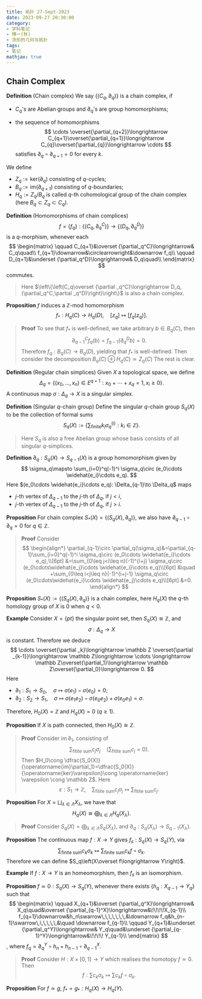 ```yaml
---
title: 拓扑 27-Sept-2023
date: 2023-09-27 20:30:00
category: 
- 学科笔记
- 博一(秋)
- 流形的几何与拓扑
tags: 
- 笔记
mathjax: true
---
```


## Chain Complex

**Definition** (Chain complex) We say $\{(C_q,\partial _q)\}$ is a chain complex, if

* $C_q$'s are Abelian groups and $\partial _q$'s are group homomorphisms;

* the sequence of homomorphisms
  $$
  \cdots \overset{\partial_{q+2}}\longrightarrow C_{q+1}\overset{\partial_{q+1}}\longrightarrow C_{q}\overset{\partial_{q}}\longrightarrow \cdots 
  $$
  satisfies $\partial_q\circ \partial_{q+1}=0$ for every $k$.

We define

* $Z_q:=\mathrm{ker}(\partial _q)$ consisting of $q$-cycles;
* $B_q:=\mathrm{im}(\partial_{q+1})$ consisting of $q$-boundaries; 
* $H_q:=Z_q/B_q$ is called $q$-th cohomological group of the chain complex (here $B_q\subset Z_q\subset C_q$). 

**Definition** (Homomorphisms of chain complices) 
$$
f=\{f_q\}:\{(C_q,\partial _q^C)\}\to \{(D_q,\partial _q^D)\}
$$
is a $q$-morphism, whenever each 
$$
\begin{matrix}
\qquad C_{q+1}&\overset {\partial_q^C}\longrightarrow& C_q\quad\\
f_{q+1}\downarrow&\circlearrowright&\downarrow f_q\\
\qquad D_{q+1}&\underset {\partial_q^D}\longrightarrow& D_q\quad\\
\end{matrix}
$$
commutes. 

> Here $\left\{\left(C_q\overset {\partial _q^C}\longrightarrow D_q,(\partial_q^C,\partial _q^D)\right)\right\}$ is also a chain complex. 

**Proposition** $f$ induces a $\mathbb Z$-mod homomorphism
$$
f_\ast:H_q(C)\to H_q(D),\quad [z_q]\mapsto [f_q(z_q)].
$$

> **Proof** To see that $f_\ast$ is well-defined, we take arbitrary $b\in B_q(C)$, then
> $$
> \partial_{q-1}^C f_q(b)=f_{q-1}(\partial_q^D b)=0.
> $$
> Therefore $f_q:B_q(C)\to B_q(D)$, yielding that $f_\ast$ is well-defined. Then consider the decomposition $B_q(C)\oplus H_q(C)\simeq Z_q(C)$ The rest is clear. 

**Definition** (Regular chain simplices) Given $X$ a topological space, we define 
$$
\Delta_q=\{(x_0,\ldots, x_n)\in E^{q+1}:x_0+\cdots +x_q=1,x_i\geq 0\}. 
$$
 A continuous map $\sigma:\Delta_q\to X$ is a singular simplex. 

**Definition** (Singular $q$-chain group) Define the singular $q$-chain group $S_q(X)$ to be the collection of formal sums 
$$
S_q(X):=\left\{\sum_{\text{finite}} k_i\sigma_q^{(i)}:k_i\in \mathbb Z\right\}.
$$

> Here $S_q$ is also a free Abelian group whose basis consists of all singular $q$-simplices. 

**Definition** $\partial_q:S_q(X)\to S_{q-1}(X)$ is a group homomorphism given by
$$
\sigma_q\mapsto \sum_{i=0}^q(-1)^i \sigma_q\circ (e_0\cdots \widehat{e_i}\cdots e_q).
$$
Here $(e_0\cdots \widehat{e_i}\cdots e_q): \Delta_{q-1}\to \Delta_q$ maps

* $j$-th vertex of $\Delta_{q-1}$ to the $j$-th of $\Delta_q$, if $j<i$, 
* $j$-th vertex of $\Delta_{q-1}$ to the $j$-th of $\Delta_q$, if $j>i$.  

**Proposition** For chain complex $S_\ast (X)=\{(S_q(X),\partial_q)\}$, we also have $\partial_{q-1}\circ \partial_q=0$ for $q\in \mathbb Z$. 

>  **Proof** Consider
>  $$
>  \begin{align*}
>  \partial_{q-1}\circ \partial_q(\sigma_q)&=\partial_{q-1}\sum_{i=0}^q(-1)^i \sigma_q\circ (e_0\cdots \widehat{e_i}\cdots e_q),\\[6pt]
>  &=\sum_{0\leq j<i\leq n}(-1)^{i+j} \sigma_q\circ (e_0\cdots\widehat{e_j}\cdots \widehat{e_i}\cdots e_q)\\[6pt]
>  &\quad +\sum_{0\leq i<j\leq n}(-1)^{i+j-1} \sigma_q\circ (e_0\cdots\widehat{e_i}\cdots \widehat{e_j}\cdots e_q)\\[6pt]
>  &=0.
>  \end{align*}
>  $$

**Proposition** $S_\ast(X):=\{(S_q(X),\partial _q)\}$ is a chain complex, here $H_q(X)$ the $q$-th homology group of $X$ is $0$ when $q<0$. 

**Example** Consider $X=\{pt\}$ the singular point set, then $S_q(X)\cong \mathbb Z$, and
$$
\sigma:\Delta_q\to X
$$
is constant. Therefore we deduce 
$$
\cdots \overset{\partial _k}\longrightarrow \mathbb Z \overset{\partial _{k-1}}\longrightarrow \mathbb Z\longrightarrow \cdots \longrightarrow \mathbb Z\overset{\partial_1}\longrightarrow \mathbb Z\overset{\partial_0}\longrightarrow 0.
$$
Here 

* $\partial_1:S_1\to S_0,\quad \sigma\mapsto \sigma(e_1)-\sigma(e_0)=0$;
* $\partial_2:S_2\to S_1,\quad \sigma\mapsto \sigma(e_1e_2)-\sigma(e_0e_2)+\sigma(e_0e_1)=\sigma$.

Therefore, $H_0(X)=\mathbb Z$ and $H_q(X)=0$ ($q\geq 1$). 

**Proposition** If $X$ is path connected, then $H_0(X)\cong \mathbb Z$. 

> **Proof** Consider $\operatorname{im}\partial_1$, consisting of 
> $$
> \sum_{\text{fitite sum}} c_j\sigma_j\quad (\sum_{\text{fitite sum}} c_j=0).
> $$
> Then $H_0\cong \dfrac{S_0(X)}{\operatorname{im}\partial_1}=\dfrac{S_0(X)}{\operatorname{ker}\varepsilon}\cong  \operatorname{ker} \varepsilon \cong \mathbb Z$​. Here 
> $$
> \varepsilon:S_1\to \mathbb Z,\quad \sum_{\text{fitite sum}} c_j\sigma_j\mapsto \sum_{\text{fitite sum}} c_j.
> $$

**Proposition** For $X=\bigsqcup _{\lambda\in \Lambda}X_\lambda$, we have that
$$
H_q(X)\cong \bigoplus_{\lambda\in \Lambda}H_q(X_\lambda). 
$$

> **Proof** Consider $S_q(X)=\bigoplus_{\lambda\in \Lambda}S_q(X_\lambda)$, and $\partial_q:S_q(X_\lambda)\to S_{q-1}(X_\lambda)$. 

**Proposition** The continuous map $f:X\to Y$ gives $f_\sharp:S_q(X)\to S_q(Y)$, via
$$
\sum_{\text{finite sum}}c_k\sigma_k\mapsto \sum_{\text{finite sum}}c_kf\circ \sigma_k.
$$
Therefore we can define $S_q\left(X\overset f\longrightarrow Y\right)$. 

**Example** If $f:X\to Y$ is an homeomorphism, then $f_\sharp$ is an isomorphism. 

**Proposition** $f\simeq 0:S_q(X)\to S_q(Y)$​, whenever there exists $\{h_q:X_{q-1}\to Y_q\}$ such that
$$
\begin{matrix}
\qquad X_{q+1}&\overset {\partial_q^X}\longrightarrow& X_q\quad&\overset {\partial_{q-1}^X}\longrightarrow&\!\!\!\!X_{q-1}\\
f_{q+1}\downarrow&h_n\swarrow\,\,\,\,\,\,\,&\downarrow f_q&h_{n-1}\swarrow\,\,\,\,\,\,&\quad \downarrow f_{q-1}\\
\qquad Y_{q+1}&\underset {\partial_q^Y}\longrightarrow& Y_q\quad&\underset {\partial_{q-1}^Y}\longrightarrow&\!\!\!\! Y_{q-1}\\
\end{matrix}
$$
, where $f_q=\partial_q^Y\circ h_n+h_{n-1}\circ \partial_{q-1}^X$. 

> **Proof** Consider $H:X\times [0,1]\to Y$ which realises the homotopy $f\simeq 0$. Then 
> $$
> f: \sum c_k\sigma_k\mapsto \sum c_kf\circ \sigma_k.
> $$
> 

**Proposition** For $f\simeq g$, $f_\ast=g_\ast:H_q(X)\to H_q(Y)$. 

> 





























